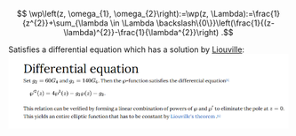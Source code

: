 
$$
\wp\left(z, \omega_{1}, \omega_{2}\right):=\wp(z, \Lambda):=\frac{1}{z^{2}}+\sum_{\lambda \in \Lambda \backslash\{0\}}\left(\frac{1}{(z-\lambda)^{2}}-\frac{1}{\lambda^{2}}\right)
.$$

Satisfies a differential equation which has a solution by [Liouville](Liouville.md):
![](attachments/Pasted%20image%2020210511095502.png)